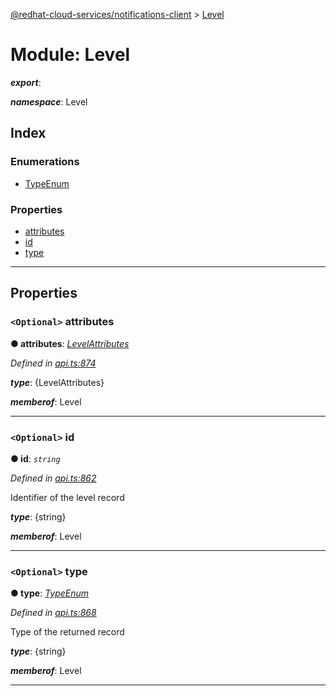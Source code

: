[@redhat-cloud-services/notifications-client](../README.md) > [Level](../modules/level.md)

# Module: Level

*__export__*: 

*__namespace__*: Level

## Index

### Enumerations

* [TypeEnum](../enums/level.typeenum.md)

### Properties

* [attributes](level.md#attributes)
* [id](level.md#id)
* [type](level.md#type)

---

## Properties

<a id="attributes"></a>

### `<Optional>` attributes

**● attributes**: *[LevelAttributes](../interfaces/levelattributes.md)*

*Defined in [api.ts:874](https://github.com/karelhala/javascript-clients/blob/master/packages/hooks/api.ts#L874)*

*__type__*: {LevelAttributes}

*__memberof__*: Level

___
<a id="id"></a>

### `<Optional>` id

**● id**: *`string`*

*Defined in [api.ts:862](https://github.com/karelhala/javascript-clients/blob/master/packages/hooks/api.ts#L862)*

Identifier of the level record

*__type__*: {string}

*__memberof__*: Level

___
<a id="type"></a>

### `<Optional>` type

**● type**: *[TypeEnum](../enums/level.typeenum.md)*

*Defined in [api.ts:868](https://github.com/karelhala/javascript-clients/blob/master/packages/hooks/api.ts#L868)*

Type of the returned record

*__type__*: {string}

*__memberof__*: Level

___


